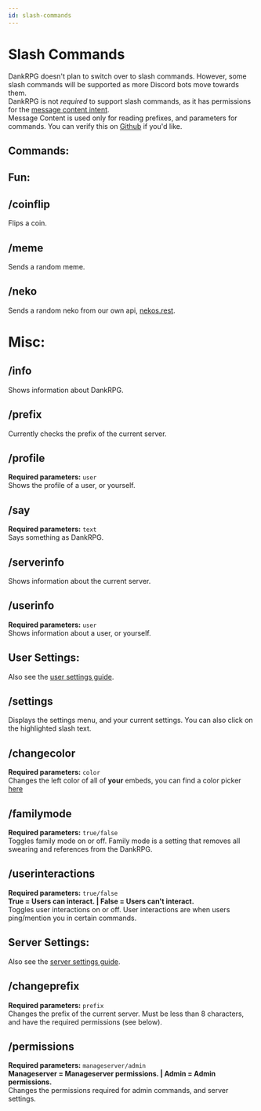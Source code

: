 ```yaml
---
id: slash-commands
---
```


# Slash Commands
DankRPG doesn't plan to switch over to slash commands. However, some slash commands will be supported as more Discord bots move towards them. <br />
DankRPG is not *required* to support slash commands, as it has permissions for the [message content intent](https://support-dev.discord.com/hc/en-us/articles/4404772028055).<br /> Message Content is used only for reading prefixes, and parameters for commands. You can verify this on [Github](https://github.com/Snoozeds/DankRPG) if you'd like.

## Commands:

## Fun:

## /coinflip
Flips a coin.

## /meme
Sends a random meme.

## /neko
Sends a random neko from our own api, [nekos.rest](https://nekos.rest).

# Misc:

## /info
Shows information about DankRPG.

## /prefix
Currently checks the prefix of the current server.

## /profile
**Required parameters:** `user` <br />
Shows the profile of a user, or yourself.

## /say
**Required parameters:** `text` <br />
Says something as DankRPG.

## /serverinfo
Shows information about the current server.

## /userinfo
**Required parameters:** `user` <br />
Shows information about a user, or yourself.

## User Settings:
Also see the [user settings guide](https://dankrpg.xyz/docs/The-Basics/user-settings).

## /settings
Displays the settings menu, and your current settings. You can also click on the highlighted slash text.

## /changecolor
**Required parameters:** `color` <br />
Changes the left color of all of **your** embeds, you can find a color picker [here](https://colorpicker.me)

## /familymode
**Required parameters:** `true/false` <br />
Toggles family mode on or off. Family mode is a setting that removes all swearing and references from the DankRPG.

## /userinteractions
**Required parameters:** `true/false` <br />
**True = Users can interact. | False = Users can't interact.** <br />
Toggles user interactions on or off. User interactions are when users ping/mention you in certain commands.

## Server Settings:
Also see the [server settings guide](https://dankrpg.xyz/docs/The-Basics/server-settings).

## /changeprefix
**Required parameters:** `prefix` <br />
Changes the prefix of the current server. Must be less than 8 characters, and have the required permissions (see below).

## /permissions
**Required parameters:** `manageserver/admin` <br />
**Manageserver = Manageserver permissions. | Admin = Admin permissions.** <br />
Changes the permissions required for admin commands, and server settings.